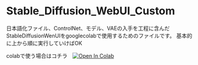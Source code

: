 # Stable_Diffusion_WebUI_Custom
日本語化ファイル、ControlNet、モデル、VAEの入手を工程に含んだStableDiffusionWenUIをgooglecolabで使用するためのファイルです。
基本的に上から順に実行していけばOK

colabで使う場合はコチラ　<a href="https://colab.research.google.com/github/iemon-kun/Stable_Diffusion_WebUI_Custom/blob/main/Stable_Diffusion_WebUI_Custom.ipynb" target="_blank"><img src="https://colab.research.google.com/assets/colab-badge.svg" alt="Open In Colab"/></a>
